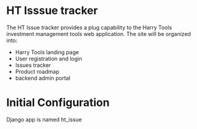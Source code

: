 # HT Isssue tracker

The HT Issue tracker provides a plug capability to the Harry Tools investment management tools web application.  The site will be organized into:

+ Harry Tools landing page
+ User registration and login
+ Issues tracker
+ Product roadmap 
+ backend admin portal


# Initial Configuration

Django app is named ht_issue